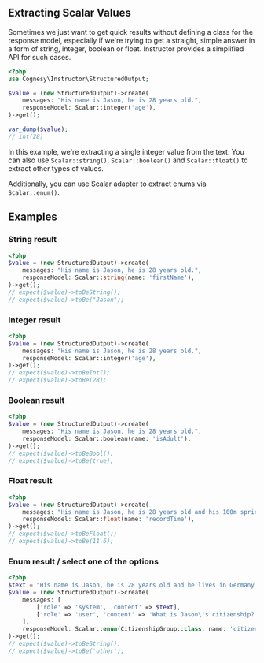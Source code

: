 ## Extracting Scalar Values

Sometimes we just want to get quick results without defining a class for the response model, especially if we're trying to get a straight, simple answer in a form of string, integer, boolean or float. Instructor provides a simplified API for such cases.

```php
<?php
use Cognesy\Instructor\StructuredOutput;

$value = (new StructuredOutput)->create(
    messages: "His name is Jason, he is 28 years old.",
    responseModel: Scalar::integer('age'),
)->get();

var_dump($value);
// int(28)
```

In this example, we're extracting a single integer value from the text. You can also use `Scalar::string()`, `Scalar::boolean()` and `Scalar::float()` to extract other types of values.

Additionally, you can use Scalar adapter to extract enums via `Scalar::enum()`.


## Examples

### String result

```php
<?php
$value = (new StructuredOutput)->create(
    messages: "His name is Jason, he is 28 years old.",
    responseModel: Scalar::string(name: 'firstName'),
)->get();
// expect($value)->toBeString();
// expect($value)->toBe("Jason");
```

### Integer result

```php
<?php
$value = (new StructuredOutput)->create(
    messages: "His name is Jason, he is 28 years old.",
    responseModel: Scalar::integer('age'),
)->get();
// expect($value)->toBeInt();
// expect($value)->toBe(28);
```

### Boolean result

```php
<?php
$value = (new StructuredOutput)->create(
    messages: "His name is Jason, he is 28 years old.",
    responseModel: Scalar::boolean(name: 'isAdult'),
)->get();
// expect($value)->toBeBool();
// expect($value)->toBe(true);
```

### Float result

```php
<?php
$value = (new StructuredOutput)->create(
    messages: "His name is Jason, he is 28 years old and his 100m sprint record is 11.6 seconds.",
    responseModel: Scalar::float(name: 'recordTime'),
)->get();
// expect($value)->toBeFloat();
// expect($value)->toBe(11.6);
```

### Enum result / select one of the options

```php
<?php
$text = "His name is Jason, he is 28 years old and he lives in Germany.";
$value = (new StructuredOutput)->create(
    messages: [
        ['role' => 'system', 'content' => $text],
        ['role' => 'user', 'content' => 'What is Jason\'s citizenship?'],
    ],
    responseModel: Scalar::enum(CitizenshipGroup::class, name: 'citizenshipGroup'),
)->get();
// expect($value)->toBeString();
// expect($value)->toBe('other');
```
